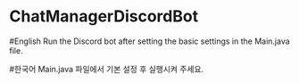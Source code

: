 # ChatManagerDiscordBot

#English
Run the Discord bot after setting the basic settings in the Main.java file.

#한국어
Main.java 파일에서 기본 설정 후 실행시켜 주세요.
